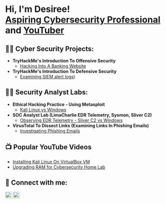 <h1>Hi, I'm Desiree! <br/> <a href="https://www.linkedin.com/in/desiree-turner-bremer/">Aspiring Cybersecurity Professional</a> and <a href="https://www.youtube.com/channel/UCL5gbB0neu_Devtx_v9BSdA">YouTuber</a></h1>

<h2>👨‍💻 Cyber Security Projects:</h2>

- <b>TryHackMe's Introduction To Offensive Security</b>
  - [Hacking Into A Banking Website](https://github.com/BremerTech/THM-Offensive-Security)
- <b>TryHackMe's Introduction To Defensive Security</b>
  - [Examining SIEM alert logs](https://bremertech.com/tryhackme-intro-to-defensive-security/))
    

<h2>👨‍💻 Security Analyst Labs:</h2>

- <b>Ethical Hacking Practice - Using Metasploit</b>
  - [Kali Linux vs Windows](https://bremertech.com/kali-linux-vs-windows-exploring-metasploit/)
- <b>SOC Analyst Lab (LimaCharlie EDR Telemetry, Sysmon, Sliver C2)</b>
  - [Observing EDR Telemetry - Sliver C2 vs Windows](https://bremertech.com/soc-analyst-lab-x-limacharlie-telemetry/)
- <b>VirusTotal To Dissect Links (Examining Links In Phishing Emails)</b>
  - [Investigating Phishing Emails](https://www.youtube.com/watch?v=Df2roqJ2PPg)

<h2>📺 Popular YouTube Videos</h2>

- [Installing Kali Linux On VirtualBox VM](https://www.youtube.com/watch?v=46iDWiUBUy8)
- [Upgrading RAM for Cybersecurity Home Lab](https://www.youtube.com/watch?v=14Ow3r53c2s)


<h2> 🤳 Connect with me:</h2>

[<img align="left" alt="BremerTech | YouTube" width="22px" src="https://cdn.jsdelivr.net/npm/simple-icons@v3/icons/youtube.svg" />][youtube]
[<img align="left" alt="BremerTech | LinkedIn" width="22px" src="https://cdn.jsdelivr.net/npm/simple-icons@v3/icons/linkedin.svg" />][linkedin]


[youtube]: https://www.youtube.com/channel/UCL5gbB0neu_Devtx_v9BSdA
[linkedin]: https://www.linkedin.com/in/desiree-turner-bremer

<!--
**bremertech/bremertech** is a ✨ _special_ ✨ repository because its `README.md` (this file) appears on your GitHub profile.

Here are some ideas to get you started:

- 🔭 I’m currently working on ...
- 🌱 I’m currently learning ...
- 👯 I’m looking to collaborate on ...
- 🤔 I’m looking for help with ...
- 💬 Ask me about ...
- 📫 How to reach me: ...
- 😄 Pronouns: ...
- ⚡ Fun fact: ...
-->
